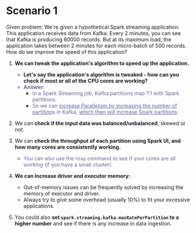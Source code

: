 <h1 id="user-content-scenario-1">Scenario 1</h1>
<p>Given problem: We're given a hypothetical Spark streaming application. This application receives data from Kafka. Every 2 minutes, you can see that Kafka is producing 60000 records. But at its maximum load, the application takes between 2 minutes for each micro-batch of 500 records. How do we improve the speed of this application?</p>
<ol>
<li>
<p><strong>We can tweak the application's algorithm to speed up the application.</strong></p>
<ul>
<li><strong>Let's say the application's algorithm is tweaked - how can you check if most or all of the CPU cores are working?</strong></li>
<li><strong><span style="color: #666699;">Answer:&nbsp;&nbsp;</span></strong>
<ul>
<li><span style="color: #666699;">In a Spark Streaming job, Kafka partitions map 1:1 with Spark partitions. </span></li>
<li><span style="color: #666699;">So we can <span style="text-decoration: underline;">increase Parallelism by increasing the number of partition</span>s in Kafka, <span style="text-decoration: underline;">which then will increase Spark partitions</span>.</span></li>
</ul>
</li>
</ul>
</li>
<li>
<p>We can <strong>check if the input data was balanced/unbalanced</strong>, skewed or not.</p>
</li>
<li>
<p>We can <strong>check the throughput of each partition using Spark UI, and how many cores are consistently working. </strong></p>
<ul>
<li>
<p><span style="color: #666699;">You can also use the&nbsp;<code>htop</code>&nbsp;command to see if your cores are all working (if you have a small cluster).</span></p>
</li>
</ul>
</li>
<li>
<p><strong>We can Increase driver and executor memory:</strong></p>
<ul>
<li>Out-of-memory issues can be frequently solved by increasing the memory of executor and driver.</li>
<li>Always try to give some overhead (usually 10%) to fit your excessive applications.</li>
</ul>
</li>
<li>
<p>You could also <strong>set&nbsp;<code>spark.streaming.kafka.maxRatePerPartition</code>&nbsp;to a higher number</strong> and see if there is any increase in data ingestion.</p>
</li>
</ol>
